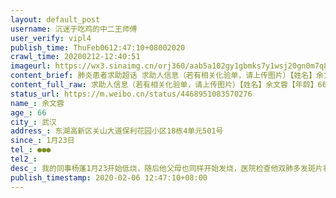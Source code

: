```yaml
---
layout: default_post
username: 沉迷于吃鸡的中二王师傅
user_verify: vipl4
publish_time: ThuFeb0612:47:10+08002020
crawl_time: 20200212-12:40:51
imageurl: https://wx3.sinaimg.cn/orj360/aab5a102gy1gbmks7y1wsj20gn0m7q85.jpg,https://wx2.sinaimg.cn/orj360/aab5a102gy1gbmks8as1lj20m80gngtc.jpg,https://wx3.sinaimg.cn/orj360/aab5a102gy1gbmks8lu5pj20gn0m7q9q.jpg,https://wx1.sinaimg.cn/orj360/aab5a102gy1gbmks9bey9j20u01407wh.jpg
content_brief: 肺炎患者求助超话 求助人信息（若有相关化验单，请上传图片）【姓名】余文蓉【年龄】66【所在城市】武汉【所在小区、社区】东湖高新区关山大道保利花园小区18栋4单元501号【患病时间】1月23日【联系方式】●●●【其他紧急联系人】【病情描述】 我的同事杨蓬1月23开始低烧，随后他 ...全文
content_full_raw: 求助人信息（若有相关化验单，请上传图片）【姓名】余文蓉【年龄】66【所在城市】武汉【所在小区、社区】东湖高新区关山大道保利花园小区18栋4单元501号【患病时间】1月23日【联系方式】●●●【其他紧急联系人】【病情描述】我的同事杨蓬1月23开始低烧，随后他父母也同样开始发烧，医院检查他双肺多发斑片状及磨玻璃样模模糊，伴不同程度纤维化改变。他的父母也检查出同样的结果。医生让他们回家自行隔离，但病情一直在恶化。天天给社区打电话，回复都是正在合上级联系，等通知。经过多方努力，终于2月2日他一家三口住进隔离点。2月3日他父亲去世。现在杨蓬已被转入人民医院东院治疗。但他母亲余文蓉尚在隔离宾馆内，无医生检查，没有人治疗，甚至连隔离点的管理人员都未来查看，我今天和洪山区防控中心热线电话联系要求有人查看管理，但到现在还未得到杨蓬母亲的信息。恳请救救老人家吧。武汉
status_url: https://m.weibo.cn/status/4468951083570276
name_: 余文蓉
age_: 66
city_: 武汉
address_: 东湖高新区关山大道保利花园小区18栋4单元501号
since_: 1月23日
tel_: ●●●
tel2_: 
desc_: 我的同事杨蓬1月23开始低烧，随后他父母也同样开始发烧，医院检查他双肺多发斑片状及磨玻璃样模模糊，伴不同程度纤维化改变。他的父母也检查出同样的结果。医生让他们回家自行隔离，但病情一直在恶化。天天给社区打电话，回复都是正在合上级联系，等通知。经过多方努力，终于2月2日他一家三口住进隔离点。2月3日他父亲去世。现在杨蓬已被转入人民医院东院治疗。但他母亲余文蓉尚在隔离宾馆内，无医生检查，没有人治疗，甚至连隔离点的管理人员都未来查看，我今天和洪山区防控中心热线电话联系要求有人查看管理，但到现在还未得到杨蓬母亲的信息。恳请救救老人家吧。武汉
publish_timestamp: 2020-02-06 12:47:10+08:00
---
```

